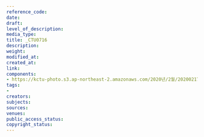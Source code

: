 ```yaml
---
reference_code: 
date: 
draft: 
level_of_description: 
media_type: 
title: _CTU0716
description: 
weight: 
modified_at: 
created_at: 
link: 
components:
- https://kctu-photo.s3.ap-northeast-2.amazonaws.com/2020년/2월/20200217_제70차+민주노총+정기대의원대회/_CTU0716.jpg
tags:
- 
creators: 
subjects: 
sources: 
venues: 
public_access_status: 
copyright_status: 
---
```

